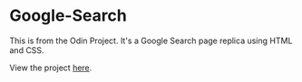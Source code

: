 # Google-Search

This is from the Odin Project. It's a Google Search page replica using HTML and CSS.

View the project <a target="_blank" href="https://bradleyherctt.github.io/Google-Search/">here</a>.
